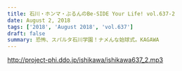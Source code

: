 ```yaml
---
title: 石川・ホンマ・ぶるんのBe-SIDE Your Life! vol.637-2
date: August 2, 2018
tags: ['2018', 'August 2018', 'vol.637']
draft: false
summary: 恐怖、スパルタ石川学園！ナメんな始球式。KAGAWA
---
```


http://project-phi.ddo.jp/ishikawa/ishikawa637_2.mp3